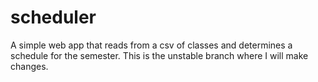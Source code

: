 # scheduler
A simple web app that reads from a csv of classes and determines a schedule for the semester. This is the unstable branch where I will make changes.
